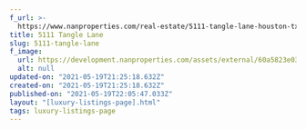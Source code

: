 ```yaml
---
f_url: >-
  https://www.nanproperties.com/real-estate/5111-tangle-lane-houston-tx-77056/44613096/105156059
title: 5111 Tangle Lane
slug: 5111-tangle-lane
f_image:
  url: https://development.nanproperties.com/assets/external/60a5823e033f3f3759b225b0_img-1.jpeg
  alt: null
updated-on: "2021-05-19T21:25:18.632Z"
created-on: "2021-05-19T21:25:18.632Z"
published-on: "2021-05-19T22:05:47.033Z"
layout: "[luxury-listings-page].html"
tags: luxury-listings-page
---
```

